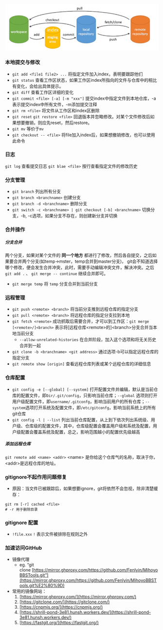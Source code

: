 ![image](_resources/img1.png) 
### 本地提交与修改
- `git add <file1 file2> ...` 将指定文件加入index，表明要跟踪他们
- `git status` 查看工作区状态，如果工作区index所指向的文件与仓库中的相比有变化，会给出具体提示。
- `git diff` 查看工作区详细的变化
- `git commit <file> [-a] [-m "xxx"]` 提交index中指定文件到本地仓库，-a表示提交index中所有文件，-m添加提交注释
- `git rm <file>` 将文件从工作区和index区删除
- `git reset` `git restore <file>` 回退版本并忽略修改。对某个文件修改后如果想要撤销，则应先reset，然后restore。
- `git mv` 等价于`mv`
- `git checkout -- <file>` 将file加入index后，如果想撤销修改，也可以使用此命令
### 日志

`git log` 查看提交日志
`git blae <file>` 按行查看指定文件的修改历史
### 分支管理
- `git branch` 列出所有分支
- `git branch <branchname>` 创建分支
- `git branch -d <branchname>` 删除分支
- `git switch -c <branchname> | git checkout [-b] <branchname>` 切换分支，-b, -c选项，如果分支不存在，则创建新分支并切换

### 合并操作
##### 分支合并
两个分支，如果对某个文件的 **同一个地方** 都进行了修改，然后各自提交，之后如果要合并两个分支(如temp->mster，temp合并到master分支)， git会不知道选择哪个修改，便会发生合并冲突，此时，需要手动编辑冲突文件，解决冲突。之后 `git add .` 、 `git merge -- continue` 继续合并即可。

- `git merge temp` 将 `temp` 分支合并到当前分支

### 远程管理
- `git push <remote> <branch>` 将当前分支推到远程仓库的指定分支
- `git pull <remote> <branch>` 将远程仓库的指定分支拉到本地
- `git fetch <remote>` 成功抓取后需要合并，才可以到工作区：`git merge [<remote>/]<branch>` 表示将\[远程仓库\<remote>的]\<branch>分支合并当本地当前分支
   - `--allow-unrelated-histories` 在合并阶段，加入这个选项和将无关历史合并到一起
- `git clone -b <branchname> <git address>` 通过选项-b可以指定远程仓库的指定分支
- `git remote show [origin]` 查看远程仓库列表或某个远程仓库的详细信息
### 仓库配置 
- `git config -e [--global] [--system]` 打开配置文件并编辑，默认是当前仓库的配置文件，即`Dir/.git/config`，只影响当前仓库；`--global` 选项则打开用户级配置文件，即`username/.gitconfg`，影响当前用户的所有仓库；`--system`选项打开系统及配置文件，即`/etc/gitconfg`，影响当前系统上的所有git仓库
- `git config -l | --list` 列出当前仓库配置，从上到下依次列出系统级、用户级、仓库级的配置文件，其中，仓库级配置会覆盖用户级和系统及配置，用户级配置会覆盖系统及配置，总之，影响范围越小的配置优先级越高
##### 添加远程仓库
`git remote add <name> <addr>` \<name> 是你给这个仓库气的名称，取决于你，\<addr>是远程仓库的地址。
### gitignore不起作用问题修复
- 原因：当文件已被跟踪后，如果想要ignore，git将依然不会忽视，除非清楚缓存：
``` shell
git rm [-r] cached <file>
# -r 用于删除目录
```
### gitignore 配置
- `!file.xxx`  `!` 表示文件被排除在规则之外
### 加速访问GitHub
- 镜像代理
    - eg. “git clone [https://mirror.ghproxy.com/https://github.com/Fenlyin/MihoyoBBSTools.git”](https://mirror.ghproxy.com/https://github.com/Fenlyin/MihoyoBBSTools.git%E2%80%9D)
- 常用的镜像网站：
    1. [https://mirror.ghproxy.com/](https://mirror.ghproxy.com/)
    2. [https://gitclone.com/](https://gitclone.com/)
    3. [https://cnpmjs.org/](https://cnpmjs.org/)
    4. [https://shrill-pond-3e81.hunsh.workers.dev/](https://shrill-pond-3e81.hunsh.workers.dev/)
    5. [https://fastgit.org/](https://fastgit.org/)

